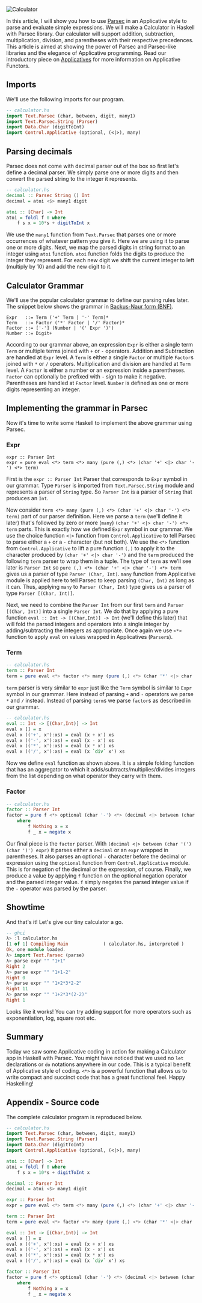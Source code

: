 ![Calculator](https://fpunfold.com/wp-content/uploads/2020/05/calculator.001.jpeg)

In this article, I will show you how to use [Parsec](https://wiki.haskell.org/Parsec) in an Applicative style to parse and evaluate simple expressions. We will make a Calculator in Haskell with Parsec library. Our calculator will support addition, subtraction, multiplication, division, and parentheses with their respective precedences. This article is aimed at showing the power of Parsec and Parsec-like libraries and the elegance of Applicative programming. Read our introductory piece on <a href="https://fpunfold.com/2020/05/12/applicative-functor-for-beginners/">Applicatives</a> for more information on Applicative Functors.

## Imports
We'll use the following imports for our program.
```haskell
-- calculator.hs
import Text.Parsec (char, between, digit, many1)
import Text.Parsec.String (Parser)
import Data.Char (digitToInt)
import Control.Applicative (optional, (<|>), many)
```

## Parsing decimals
Parsec does not come with decimal parser out of the box so first let's define a decimal parser. We simply parse one or more digits and then convert the parsed string to the integer it represents.

```haskell
-- calculator.hs
decimal :: Parsec String () Int 
decimal = atoi <$> many1 digit

atoi :: [Char] -> Int 
atoi = foldl f 0 where 
    f s x = 10*s + digitToInt x
```

We use the `many1` function from `Text.Parsec` that parses one or more occurrences of whatever pattern you give it. Here we are using it to parse one or more digits. Next, we map the parsed digits in string format to an integer using `atoi` function. `atoi` function folds the digits to produce the integer they represent. For each new digit we shift the current integer to left (multiply by 10) and add the new digit to it.

## Calculator Grammar
We'll use the popular calculator grammar to define our parsing rules later. The snippet below shows the grammar in <a href="https://en.wikipedia.org/wiki/Backus%E2%80%93Naur_form">Backus-Naur form (BNF)</a>.

```
Expr   ::= Term ('+' Term | '-' Term)*
Term   ::= Factor ('*' Factor | '/' Factor)*
Factor ::= ['-'] (Number | '(' Expr ')')
Number ::= Digit+
```

According to our grammar above, an expression `Expr` is either a single term `Term` or multiple terms joined with `+` or `-` operators. Addition and Subtraction are handled at `Expr` level. A `Term` is either a single `Factor` or multiple `Factor`s joined with `*` or `/` operators. Multiplication and division are handled at `Term` level. A `Factor` is either a number or an expression inside a parentheses. `Factor` can optionally be prefixed with `-` sign to make it negative. Parentheses are handled at `Factor` level. `Number` is defined as one or more digits representing an integer.

## Implementing the grammar in Parsec
Now it's time to write some Haskell to implement the above grammar using Parsec.

### Expr
```haskell-- calculator.hs
expr :: Parser Int
expr = pure eval <*> term <*> many (pure (,) <*> (char '+' <|> char '-') <*> term)
```

First is the `expr :: Parser Int` Parser that corresponds to `Expr` symbol in our grammar. Type `Parser` is imported from `Text.Parsec.String` module and represents a parser of `String` type. So `Parser Int` is a parser of `String` that produces an `Int`.

Now consider `term <*> many (pure (,) <*> (char '+' <|> char '-') <*> term)` part of our parser definition. Here we parse a `term` (we'll define it later) that's followed by zero or more (`many`) `(char '+' <|> char '-') <*> term` parts. This is exactly how we defined `Expr` symbol in our grammar. We use the choice function `<|>` function from `Control.Applicative` to tell Parsec to parse either a `+` or a `-` character (but not both). We use the `<*>` function from `Control.Applicative` to lift a pure function `(,)` to apply it to the character produced by `(char '+' <|> char '-')` and the `term` produced the following `term` parser to wrap them in a tuple. The type of `term` as we'll see later is `Parser Int` so `pure (,) <*> (char '+' <|> char '-') <*> term` gives us a parser of type `Parser (Char, Int)`. `many` function from Applicative module is applied here to tell Parsec to keep parsing `(Char, Int)` as long as it can. Thus, applying `many` to `Parser (Char, Int)` type gives us a parser of type `Parser [(Char, Int)]`.

Next, we need to combine the `Parser Int` from our first `term` and `Parser [(Char, Int)]` into a single `Parser Int`. We do that by applying a pure function `eval :: Int -> [(Char,Int)] -> Int` (we'll define this later) that will fold the parsed integers and operators into a single integer by adding/subtracting the integers as appropriate. Once again we use `<*>` function to apply `eval` on values wrapped in Applicatives (`Parser`s).

### Term
```haskell
-- calculator.hs
term :: Parser Int 
term = pure eval <*> factor <*> many (pure (,) <*> (char '*' <|> char '/') <*> factor)
```

`term` parser is very similar to `expr` just like the `Term` symbol is similar to `Expr` symbol in our grammar. Here instead of parsing `+` and `-` operators we parse `*` and `/` instead. Instead of parsing `term`s we parse `factor`s as described in our grammar.

```haskell
-- calculator.hs
eval :: Int -> [(Char,Int)] -> Int 
eval x [] = x 
eval x (('+', x'):xs) = eval (x + x') xs
eval x (('-', x'):xs) = eval (x - x') xs
eval x (('*', x'):xs) = eval (x * x') xs
eval x (('/', x'):xs) = eval (x `div` x') xs
```

Now we define `eval` function as shown above. It is a simple folding function that has an aggregator to which it adds/subtracts/multiplies/divides integers from the list depending on what operator they carry with them.

### Factor
```haskell
-- calculator.hs
factor :: Parser Int 
factor = pure f <*> optional (char '-') <*> (decimal <|> between (char '(') (char ')') expr)
    where 
        f Nothing x = x 
        f _ x = negate x
```

Our final piece is the `factor` parser. With `(decimal <|> between (char '(') (char ')') expr)` it parses either a `decimal` or an `expr` wrapped in parentheses. It also parses an optional `-` character before the decimal or expression using the `optional` function from `Control.Applicative` module. This is for negation of the decimal or the expression, of course. Finally, we produce a value by applying `f` function on the optional negation operator and the parsed integer value. `f` simply negates the parsed integer value if the `-` operator was parsed by the parser.

## Showtime
And that's it! Let's give our tiny calculator a go.

```haskell
-- ghci
λ> :l calculator.hs 
[1 of 1] Compiling Main             ( calculator.hs, interpreted )
Ok, one module loaded.
λ> import Text.Parsec (parse)
λ> parse expr "" "1+1"
Right 2
λ> parse expr "" "1+1-2"
Right 0
λ> parse expr "" "1+2*3*2-2"
Right 11
λ> parse expr "" "1+2*3*(2-2)"
Right 1
```

Looks like it works! You can try adding support for more operators such as exponentiation, log, square root etc.

## Summary
Today we saw some Applicative coding in action for making a Calculator app in Haskell with Parsec. You might have noticed that we used no `let` declarations or `do` notations anywhere in our code. This is a typical benefit of Applicative style of coding. `<*>` is a powerful function that allows us to write compact and succinct code that has a great functional feel. Happy Haskelling!

## Appendix - Source code
The complete calculator program is reproduced below.

```haskell
-- calculator.hs
import Text.Parsec (char, between, digit, many1)
import Text.Parsec.String (Parser)
import Data.Char (digitToInt)
import Control.Applicative (optional, (<|>), many)

atoi :: [Char] -> Int 
atoi = foldl f 0 where 
    f s x = 10*s + digitToInt x

decimal :: Parser Int 
decimal = atoi <$> many1 digit

expr :: Parser Int
expr = pure eval <*> term <*> many (pure (,) <*> (char '+' <|> char '-') <*> term)

term :: Parser Int 
term = pure eval <*> factor <*> many (pure (,) <*> (char '*' <|> char '/') <*> factor)

eval :: Int -> [(Char,Int)] -> Int 
eval x [] = x 
eval x (('+', x'):xs) = eval (x + x') xs
eval x (('-', x'):xs) = eval (x - x') xs
eval x (('*', x'):xs) = eval (x * x') xs
eval x (('/', x'):xs) = eval (x `div` x') xs

factor :: Parser Int 
factor = pure f <*> optional (char '-') <*> (decimal <|> between (char '(') (char ')') expr)
    where 
        f Nothing x = x 
        f _ x = negate x
```
